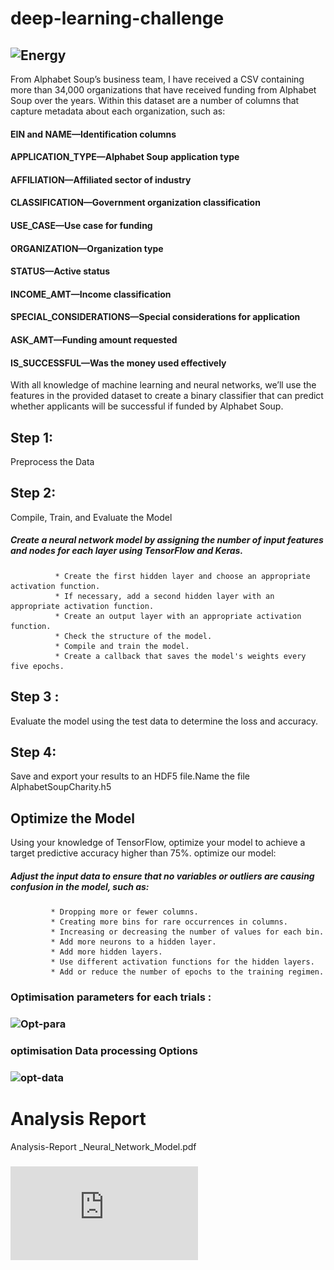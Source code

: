 # deep-learning-challenge
## ![Energy](https://tharawat.org/wp-content/uploads/2022/12/Website-header-e1670259531766-2048x901.png)

From Alphabet Soup’s business team, I have received a CSV containing more than 34,000 organizations that have received funding from Alphabet Soup over the years. Within this dataset are a number of columns that capture metadata about each organization, such as:

   #### EIN and NAME—Identification columns
   #### APPLICATION_TYPE—Alphabet Soup application type
   #### AFFILIATION—Affiliated sector of industry
   #### CLASSIFICATION—Government organization classification
   #### USE_CASE—Use case for funding
   #### ORGANIZATION—Organization type
   #### STATUS—Active status
   #### INCOME_AMT—Income classification
   #### SPECIAL_CONSIDERATIONS—Special considerations for application
   #### ASK_AMT—Funding amount requested
   #### IS_SUCCESSFUL—Was the money used effectively

With all knowledge of machine learning and neural networks, we’ll use the features in the provided dataset to create a binary classifier that can predict whether applicants will be successful if funded by Alphabet Soup.

## Step 1: 
Preprocess the Data
## Step 2: 
Compile, Train, and Evaluate the Model
  ##### Create a neural network model by assigning the number of input features and nodes    for each layer using TensorFlow and Keras.
              * Create the first hidden layer and choose an appropriate activation function.
              * If necessary, add a second hidden layer with an appropriate activation function.
              * Create an output layer with an appropriate activation function.
              * Check the structure of the model.
              * Compile and train the model.
              * Create a callback that saves the model's weights every five epochs.
## Step 3 :
Evaluate the model using the test data to determine the loss and accuracy.

## Step 4: 
Save and export your results to an HDF5 file.Name the file AlphabetSoupCharity.h5

##  Optimize the Model
Using your knowledge of TensorFlow, optimize your model to achieve a target  predictive  accuracy higher than 75%.
optimize our model:
   ##### Adjust the input data to ensure that no variables or outliers are causing confusion in the model, such as:
             * Dropping more or fewer columns.
             * Creating more bins for rare occurrences in columns.
             * Increasing or decreasing the number of values for each bin.
             * Add more neurons to a hidden layer.
             * Add more hidden layers.
             * Use different activation functions for the hidden layers.
             * Add or reduce the number of epochs to the training regimen.
### Optimisation parameters for each trials : 

 ### ![Opt-para](https://github.com/fahr-khadija/deep-learning-challenge/blob/main/AlphabetSoupCharity_Optimization/AlphabetSoupCharity_Optimization_parameter/AlphabetSoupCharity_Optimization_parameter.ipynb)

### optimisation Data processing Options
### ![opt-data](https://github.com/fahr-khadija/deep-learning-challenge/blob/main/AlphabetSoupCharity_Optimization/AlphabetSoupCharity_Optimization_parameter/AlphabetSoupCharity_Optimization_data.ipynb)
   
# Analysis Report
Analysis-Report _Neural_Network_Model.pdf
### ![Report](https://github.com/fahr-khadija/deep-learning-challenge/blob/main/Analysis-Report%20_Neural_Network_Model.pdf)